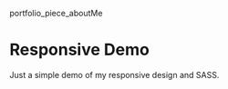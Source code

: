 portfolio_piece_aboutMe


Responsive Demo
=======================

Just a simple demo of my responsive design and SASS.

